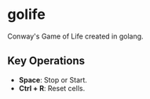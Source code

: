 # golife
Conway's Game of Life created in golang.

## Key Operations

* **Space**: Stop or Start.
* **Ctrl + R**: Reset cells.
